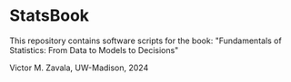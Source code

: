 # StatsBook
This repository contains software scripts for the book: "Fundamentals of Statistics: From Data to Models to Decisions"

Victor M. Zavala, UW-Madison, 2024